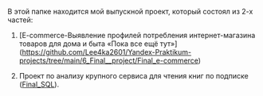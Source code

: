 В этой папке находится мой выпускной проект, который состоял из 2-х частей:
1. [E-commerce-Выявление профилей потребления интернет-магазина товаров для дома и быта «Пока все ещё тут»] (https://github.com/Lee4ka2601/Yandex-Praktikum-projects/tree/main/6_Final__project/Final_e-commerce)

2. Проект по анализу крупного сервиса для чтения книг по подписке ([Final_SQL](https://github.com/Lee4ka2601/Yandex-Praktikum-projects/tree/main/6_Final__project/Final_SQL)).
